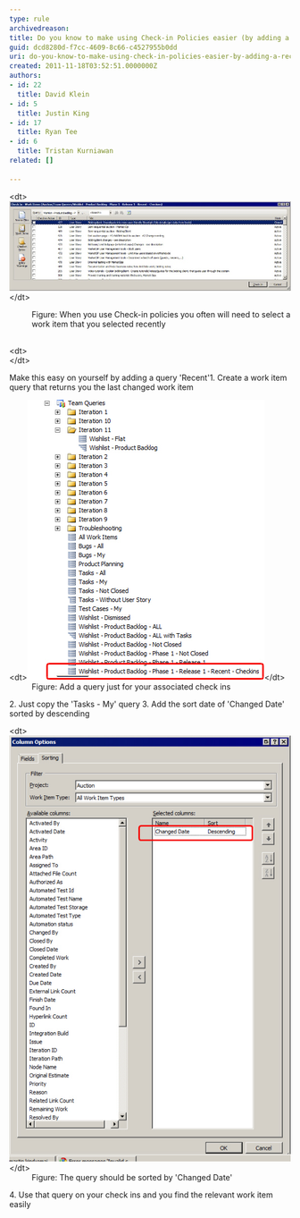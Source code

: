 ```yaml
---
type: rule
archivedreason: 
title: Do you know to make using Check-in Policies easier (by adding a 'Recent' Query)?
guid: dcd8280d-f7cc-4609-8c66-c4527955b0dd
uri: do-you-know-to-make-using-check-in-policies-easier-by-adding-a-recent-query
created: 2011-11-18T03:52:51.0000000Z
authors:
- id: 22
  title: David Klein
- id: 5
  title: Justin King
- id: 17
  title: Ryan Tee
- id: 6
  title: Tristan Kurniawan
related: []

---
```


&lt;dt&gt;
![](SelectARecentWorkItem.jpg)&lt;/dt&gt;<dd>Figure: When you use Check-in policies you often will need to select a work item that you selected recently</dd><dd><br></dd>
<!--endintro-->
<dl>&lt;dt&gt;<br>&lt;/dt&gt;</dl>
Make this easy on yourself by adding a query 'Recent'1. Create a work item query that returns you the last changed work item <dl>&lt;dt&gt;<img alt="Add a query" src="AddQuery.jpg">&lt;/dt&gt;
<dd>Figure: Add a query just for your associated check ins </dd></dl>
2. Just copy the 'Tasks - My' query
3. Add the sort date of 'Changed Date' sorted by descending <dl>&lt;dt&gt;<img alt="Sorted the query by 'Changed Date' " src="SortedByChangedDate.jpg">&lt;/dt&gt;
<dd>Figure: The query should be sorted by 'Changed Date' </dd></dl>
4. Use that query on your check ins and you find the relevant work item easily
